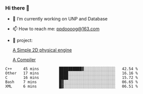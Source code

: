 ### Hi there 👋
- 🔭 I’m currently working on UNP and Database
  
- 📫 How to reach me: ppdoooog@163.com

- 🚄 project:

  [A Simple 2D physical engine](https://github.com/bupt-juniorTeam/Case2D-lite-with-Csharp)

  [A Compiler](https://github.com/bupt-juniorTeam/compiler)
  
  
<!--START_SECTION:waka-->
```text
C++     45 mins         ██████████▓░░░░░░░░░░░░░░   42.54 % 
Other   17 mins         ████░░░░░░░░░░░░░░░░░░░░░   16.16 % 
C       16 mins         ████░░░░░░░░░░░░░░░░░░░░░   15.72 % 
Bash    7 mins          █▓░░░░░░░░░░░░░░░░░░░░░░░   06.65 % 
XML     6 mins          █▓░░░░░░░░░░░░░░░░░░░░░░░   06.51 % 
```
<!--END_SECTION:waka-->

  <!--[blog](https://ppdog0.github.io/index) (lack of content)-->
  
<!--
  [java ee backend](https://github.com/ppdog0/java-ee-project)
    [python flask backend](https://github.com/NeilKleistGao/cloud-forest)
-->
  <!--
  ![Github Stats](https://github-readme-stats.vercel.app/api?username=ppdog0)
-->


<!--
**ppdog0/ppdog0** is a ✨ _special_ ✨ repository because its `README.md` (this file) appears on your GitHub profile.

Here are some ideas to get you started:

- 🔭 I’m currently working on ...
- 🌱 I’m currently learning ...
- 👯 I’m looking to collaborate on ...
- 🤔 I’m looking for help with ...
- 💬 Ask me about ...
- 📫 How to reach me: ...
- 😄 Pronouns: ...
- ⚡ Fun fact: ...
-->

